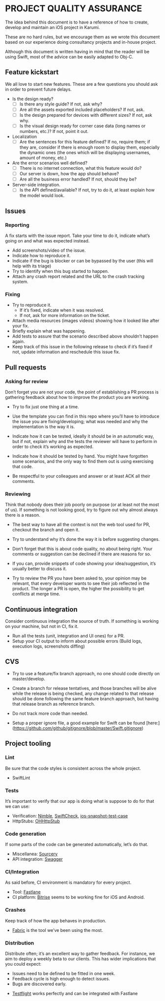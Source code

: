# PROJECT QUALITY ASSURANCE #

The idea behind this document is to have a reference of how to create, develop and maintain an iOS project in Karumi.

These are no hard rules, but we encourage them as we wrote this document based on our experience doing consultancy projects and in-house project.

Although this document is written having in mind that the reader will be using Swift, most of the advice can be easily adapted to Obj-C.

## Feature kickstart ##

We all love to start new features. These are a few questions you should ask in order to prevent future delays.

* Is the design ready?
    - [ ] Is there any style guide? If not, ask why?
    - [ ] Are all the assets exported included placeholders? If not, ask.
    - [ ] Is the design prepared for devices with different sizes? If not, ask why.
    - [ ] Is the visual design ready for corner case data (long names or numbers, etc.)? If not, point it out.
* Localization
    - [ ] Are the sentences for this feature defined? If no, require them; if they are, consider if there is enough room to display them, especially the dynamic ones (the ones which will be displaying usernames, amount of money, etc.)
* Are the error scenarios well defined?
    - [ ] There is no internet connection, what this feature would do?
    - [ ] Our server is down, how the app should behave?
    - [ ] Are all the business error handled? If not, should they be?
* Server-side integration.
    - [ ] Is the API defined/available? If not, try to do it, at least explain how the model would look.

## Issues ##

### Reporting ###
A fix starts with the issue report. Take your time to do it, indicate what’s going on and what was expected instead.

* Add screenshots/video of the issue.
* Indicate how to reproduce it.
* Indicate if the bug is blocker or can be bypassed by the user (this will help with its triage)
* Try to identify when this bug started to happen.
* Attach any crash report related and the URL to the crash tracking system.

### Fixing ###

* Try to reproduce it. 
    * If it’s fixed, indicate when it was resolved.
    * If not, ask for more information on the ticket.
* Attach media resources (images videos) showing how it looked like after your fix.
* Briefly explain what was happening.
* Add tests to assure that the scenario described above shouldn’t happen again.
* Keep track of this issue in the following release to check if it’s fixed if not, update information and reschedule this issue fix.

## Pull requests ##

### Asking for review ###

Don’t forget you are not your code, the point of establishing a PR process is gathering feedback about how to improve the product you are working.

* Try to fix just one thing at a time.

* Use the template you can find in this repo where you’ll have to introduce the issue you are fixing/developing; what was needed and why the implementation is the way it is.

* Indicate how it can be tested, ideally it should be in an automatic way, but if not, explain why and the tests the reviewer will have to perform in order to check it’s working as expected.

* Indicate how it should be tested by hand. You might have forgotten some scenarios, and the only way to find them out is using exercising that code.

* Be respectful to your colleagues and answer or at least ACK all their comments.

### Reviewing ###

Think that nobody does their job poorly on purpose (or at least not the most of us). If something is not looking good, try to figure out why almost always there is a reason.

* The best way to have all the context is not the web tool used for PR, checkout the branch and open it.

* Try to understand why it’s done the way it is before suggesting changes.

* Don’t forget that this is about code quality, no about being right. Your comments or suggestion can be declined if there are reasons for so.

* If you can, provide snippets of code showing your idea/suggestion, it’s usually better to discuss it.

* Try to review the PR you have been asked to, your opinion may be relevant, that every developer wants to see their job reflected in the product. The longer a PR is open, the higher the possibility to get conflicts at merge time.


## Continuous integration ##

Consider continuous integration the source of truth. If something is working on your machine, but not in CI, fix it.

* Run all the tests (unit, integration and UI ones) for a PR.
* Setup your CI output to inform about possible errors (Build logs, execution logs, screenshots diffing)

## CVS ##

* Try to use a feature/fix branch approach, no one should code directly on master/develop.

* Create a branch for release tentatives, and those branches will be alive while the release is being checked, any change related to that release should be done following the same feature branch approach, but having that release branch as reference branch.

* Do not track more code than needed.

* Setup a proper ignore file, a good example for Swift can be found [here:] (https://github.com/github/gitignore/blob/master/Swift.gitignore)

## Project tooling ##

### Lint ###

Be sure that the code styles is consistent across the whole project.

* SwiftLint

### Tests ###

It’s important to verify that our app is doing what is suppose to do for that we can use:

* Verification: [Nimble](https://github.com/Quick/Nimble), [SwiftCheck](https://github.com/typelift/SwiftCheck), [ios-snapshot-test-case](https://github.com/uber/ios-snapshot-test-case/)
* HttpStubs: [OHHttpStub](https://github.com/AliSoftware/OHHTTPStubs)

### Code generation ###

If some parts of the code can be generated automatically, let’s do that.

* Miscellanea: [Sourcery](https://github.com/krzysztofzablocki/Sourcery)
* API integration: [Swagger](https://github.com/swagger-api/swagger-codegen)

### CI/Integration ###

As said before, CI environment is mandatory for every project.

* Tool: [Fastlane](https://fastlane.tools)
* CI platform: [Bitrise](https://www.bitrise.io/) seems to be working fine for iOS and Android.

### Crashes ###

Keep track of how the app behaves in production.

* [Fabric](https://get.fabric.io) is the tool we’ve been using the most.

### Distribution ###

Distribute often; it’s an excellent way to gather feedback. For instance, we aim to deploy a weekly beta to our clients. This has wider implications that you could expect: 

- Issues need to be defined to be fitted in one week.
- Feedback cycle is high enough to detect issues.
- Bugs are discovered early.

* [Testflight](https://developer.apple.com/testflight/) works perfectly and can be integrated with Fastlane
